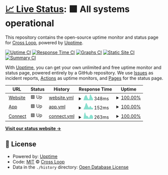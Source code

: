# [📈 Live Status](https://cross-loop.github.io/status): <!--live status--> **🟩 All systems operational**

This repository contains the open-source uptime monitor and status page for [Cross Loop](https://cross-loop.io), powered by [Upptime](https://github.com/upptime/upptime).

[![Uptime CI](https://github.com/cross-loop/status/workflows/Uptime%20CI/badge.svg)](https://github.com/cross-loop/status/actions?query=workflow%3A%22Uptime+CI%22)
[![Response Time CI](https://github.com/cross-loop/status/workflows/Response%20Time%20CI/badge.svg)](https://github.com/cross-loop/status/actions?query=workflow%3A%22Response+Time+CI%22)
[![Graphs CI](https://github.com/cross-loop/status/workflows/Graphs%20CI/badge.svg)](https://github.com/cross-loop/status/actions?query=workflow%3A%22Graphs+CI%22)
[![Static Site CI](https://github.com/cross-loop/status/workflows/Static%20Site%20CI/badge.svg)](https://github.com/cross-loop/status/actions?query=workflow%3A%22Static+Site+CI%22)
[![Summary CI](https://github.com/cross-loop/status/workflows/Summary%20CI/badge.svg)](https://github.com/cross-loop/status/actions?query=workflow%3A%22Summary+CI%22)

With [Upptime](https://upptime.js.org), you can get your own unlimited and free uptime monitor and status page, powered entirely by a GitHub repository. We use [Issues](https://github.com/cross-loop/status/issues) as incident reports, [Actions](https://github.com/cross-loop/status/actions) as uptime monitors, and [Pages](https://cross-loop.github.io/status) for the status page.

<!--start: status pages-->
<!-- This summary is generated by Upptime (https://github.com/upptime/upptime) -->
<!-- Do not edit this manually, your changes will be overwritten -->
<!-- prettier-ignore -->
| URL | Status | History | Response Time | Uptime |
| --- | ------ | ------- | ------------- | ------ |
| <img alt="" src="https://icons.duckduckgo.com/ip3/cross-loop.io.ico" height="13"> [Website](http://cross-loop.io) | 🟩 Up | [website.yml](https://github.com/cross-loop/status/commits/HEAD/history/website.yml) | <details><summary><img alt="Response time graph" src="./graphs/website/response-time-week.png" height="20"> 348ms</summary><br><a href="https://cross-loop.github.io/status/history/website"><img alt="Response time 356" src="https://img.shields.io/endpoint?url=https%3A%2F%2Fraw.githubusercontent.com%2Fcross-loop%2Fstatus%2FHEAD%2Fapi%2Fwebsite%2Fresponse-time.json"></a><br><a href="https://cross-loop.github.io/status/history/website"><img alt="24-hour response time 379" src="https://img.shields.io/endpoint?url=https%3A%2F%2Fraw.githubusercontent.com%2Fcross-loop%2Fstatus%2FHEAD%2Fapi%2Fwebsite%2Fresponse-time-day.json"></a><br><a href="https://cross-loop.github.io/status/history/website"><img alt="7-day response time 348" src="https://img.shields.io/endpoint?url=https%3A%2F%2Fraw.githubusercontent.com%2Fcross-loop%2Fstatus%2FHEAD%2Fapi%2Fwebsite%2Fresponse-time-week.json"></a><br><a href="https://cross-loop.github.io/status/history/website"><img alt="30-day response time 361" src="https://img.shields.io/endpoint?url=https%3A%2F%2Fraw.githubusercontent.com%2Fcross-loop%2Fstatus%2FHEAD%2Fapi%2Fwebsite%2Fresponse-time-month.json"></a><br><a href="https://cross-loop.github.io/status/history/website"><img alt="1-year response time 389" src="https://img.shields.io/endpoint?url=https%3A%2F%2Fraw.githubusercontent.com%2Fcross-loop%2Fstatus%2FHEAD%2Fapi%2Fwebsite%2Fresponse-time-year.json"></a></details> | <details><summary><a href="https://cross-loop.github.io/status/history/website">100.00%</a></summary><a href="https://cross-loop.github.io/status/history/website"><img alt="All-time uptime 100.00%" src="https://img.shields.io/endpoint?url=https%3A%2F%2Fraw.githubusercontent.com%2Fcross-loop%2Fstatus%2FHEAD%2Fapi%2Fwebsite%2Fuptime.json"></a><br><a href="https://cross-loop.github.io/status/history/website"><img alt="24-hour uptime 100.00%" src="https://img.shields.io/endpoint?url=https%3A%2F%2Fraw.githubusercontent.com%2Fcross-loop%2Fstatus%2FHEAD%2Fapi%2Fwebsite%2Fuptime-day.json"></a><br><a href="https://cross-loop.github.io/status/history/website"><img alt="7-day uptime 100.00%" src="https://img.shields.io/endpoint?url=https%3A%2F%2Fraw.githubusercontent.com%2Fcross-loop%2Fstatus%2FHEAD%2Fapi%2Fwebsite%2Fuptime-week.json"></a><br><a href="https://cross-loop.github.io/status/history/website"><img alt="30-day uptime 100.00%" src="https://img.shields.io/endpoint?url=https%3A%2F%2Fraw.githubusercontent.com%2Fcross-loop%2Fstatus%2FHEAD%2Fapi%2Fwebsite%2Fuptime-month.json"></a><br><a href="https://cross-loop.github.io/status/history/website"><img alt="1-year uptime 100.00%" src="https://img.shields.io/endpoint?url=https%3A%2F%2Fraw.githubusercontent.com%2Fcross-loop%2Fstatus%2FHEAD%2Fapi%2Fwebsite%2Fuptime-year.json"></a></details>
| <img alt="" src="https://icons.duckduckgo.com/ip3/app.cross-loop.io.ico" height="13"> [App](https://app.cross-loop.io) | 🟩 Up | [app.yml](https://github.com/cross-loop/status/commits/HEAD/history/app.yml) | <details><summary><img alt="Response time graph" src="./graphs/app/response-time-week.png" height="20"> 152ms</summary><br><a href="https://cross-loop.github.io/status/history/app"><img alt="Response time 187" src="https://img.shields.io/endpoint?url=https%3A%2F%2Fraw.githubusercontent.com%2Fcross-loop%2Fstatus%2FHEAD%2Fapi%2Fapp%2Fresponse-time.json"></a><br><a href="https://cross-loop.github.io/status/history/app"><img alt="24-hour response time 71" src="https://img.shields.io/endpoint?url=https%3A%2F%2Fraw.githubusercontent.com%2Fcross-loop%2Fstatus%2FHEAD%2Fapi%2Fapp%2Fresponse-time-day.json"></a><br><a href="https://cross-loop.github.io/status/history/app"><img alt="7-day response time 152" src="https://img.shields.io/endpoint?url=https%3A%2F%2Fraw.githubusercontent.com%2Fcross-loop%2Fstatus%2FHEAD%2Fapi%2Fapp%2Fresponse-time-week.json"></a><br><a href="https://cross-loop.github.io/status/history/app"><img alt="30-day response time 178" src="https://img.shields.io/endpoint?url=https%3A%2F%2Fraw.githubusercontent.com%2Fcross-loop%2Fstatus%2FHEAD%2Fapi%2Fapp%2Fresponse-time-month.json"></a><br><a href="https://cross-loop.github.io/status/history/app"><img alt="1-year response time 194" src="https://img.shields.io/endpoint?url=https%3A%2F%2Fraw.githubusercontent.com%2Fcross-loop%2Fstatus%2FHEAD%2Fapi%2Fapp%2Fresponse-time-year.json"></a></details> | <details><summary><a href="https://cross-loop.github.io/status/history/app">100.00%</a></summary><a href="https://cross-loop.github.io/status/history/app"><img alt="All-time uptime 99.99%" src="https://img.shields.io/endpoint?url=https%3A%2F%2Fraw.githubusercontent.com%2Fcross-loop%2Fstatus%2FHEAD%2Fapi%2Fapp%2Fuptime.json"></a><br><a href="https://cross-loop.github.io/status/history/app"><img alt="24-hour uptime 100.00%" src="https://img.shields.io/endpoint?url=https%3A%2F%2Fraw.githubusercontent.com%2Fcross-loop%2Fstatus%2FHEAD%2Fapi%2Fapp%2Fuptime-day.json"></a><br><a href="https://cross-loop.github.io/status/history/app"><img alt="7-day uptime 100.00%" src="https://img.shields.io/endpoint?url=https%3A%2F%2Fraw.githubusercontent.com%2Fcross-loop%2Fstatus%2FHEAD%2Fapi%2Fapp%2Fuptime-week.json"></a><br><a href="https://cross-loop.github.io/status/history/app"><img alt="30-day uptime 100.00%" src="https://img.shields.io/endpoint?url=https%3A%2F%2Fraw.githubusercontent.com%2Fcross-loop%2Fstatus%2FHEAD%2Fapi%2Fapp%2Fuptime-month.json"></a><br><a href="https://cross-loop.github.io/status/history/app"><img alt="1-year uptime 99.99%" src="https://img.shields.io/endpoint?url=https%3A%2F%2Fraw.githubusercontent.com%2Fcross-loop%2Fstatus%2FHEAD%2Fapi%2Fapp%2Fuptime-year.json"></a></details>
| <img alt="" src="https://icons.duckduckgo.com/ip3/connect.cross-loop.io.ico" height="13"> [Connect](https://connect.cross-loop.io/v1/default/action) | 🟩 Up | [connect.yml](https://github.com/cross-loop/status/commits/HEAD/history/connect.yml) | <details><summary><img alt="Response time graph" src="./graphs/connect/response-time-week.png" height="20"> 263ms</summary><br><a href="https://cross-loop.github.io/status/history/connect"><img alt="Response time 221" src="https://img.shields.io/endpoint?url=https%3A%2F%2Fraw.githubusercontent.com%2Fcross-loop%2Fstatus%2FHEAD%2Fapi%2Fconnect%2Fresponse-time.json"></a><br><a href="https://cross-loop.github.io/status/history/connect"><img alt="24-hour response time 357" src="https://img.shields.io/endpoint?url=https%3A%2F%2Fraw.githubusercontent.com%2Fcross-loop%2Fstatus%2FHEAD%2Fapi%2Fconnect%2Fresponse-time-day.json"></a><br><a href="https://cross-loop.github.io/status/history/connect"><img alt="7-day response time 263" src="https://img.shields.io/endpoint?url=https%3A%2F%2Fraw.githubusercontent.com%2Fcross-loop%2Fstatus%2FHEAD%2Fapi%2Fconnect%2Fresponse-time-week.json"></a><br><a href="https://cross-loop.github.io/status/history/connect"><img alt="30-day response time 252" src="https://img.shields.io/endpoint?url=https%3A%2F%2Fraw.githubusercontent.com%2Fcross-loop%2Fstatus%2FHEAD%2Fapi%2Fconnect%2Fresponse-time-month.json"></a><br><a href="https://cross-loop.github.io/status/history/connect"><img alt="1-year response time 230" src="https://img.shields.io/endpoint?url=https%3A%2F%2Fraw.githubusercontent.com%2Fcross-loop%2Fstatus%2FHEAD%2Fapi%2Fconnect%2Fresponse-time-year.json"></a></details> | <details><summary><a href="https://cross-loop.github.io/status/history/connect">100.00%</a></summary><a href="https://cross-loop.github.io/status/history/connect"><img alt="All-time uptime 99.94%" src="https://img.shields.io/endpoint?url=https%3A%2F%2Fraw.githubusercontent.com%2Fcross-loop%2Fstatus%2FHEAD%2Fapi%2Fconnect%2Fuptime.json"></a><br><a href="https://cross-loop.github.io/status/history/connect"><img alt="24-hour uptime 100.00%" src="https://img.shields.io/endpoint?url=https%3A%2F%2Fraw.githubusercontent.com%2Fcross-loop%2Fstatus%2FHEAD%2Fapi%2Fconnect%2Fuptime-day.json"></a><br><a href="https://cross-loop.github.io/status/history/connect"><img alt="7-day uptime 100.00%" src="https://img.shields.io/endpoint?url=https%3A%2F%2Fraw.githubusercontent.com%2Fcross-loop%2Fstatus%2FHEAD%2Fapi%2Fconnect%2Fuptime-week.json"></a><br><a href="https://cross-loop.github.io/status/history/connect"><img alt="30-day uptime 100.00%" src="https://img.shields.io/endpoint?url=https%3A%2F%2Fraw.githubusercontent.com%2Fcross-loop%2Fstatus%2FHEAD%2Fapi%2Fconnect%2Fuptime-month.json"></a><br><a href="https://cross-loop.github.io/status/history/connect"><img alt="1-year uptime 99.98%" src="https://img.shields.io/endpoint?url=https%3A%2F%2Fraw.githubusercontent.com%2Fcross-loop%2Fstatus%2FHEAD%2Fapi%2Fconnect%2Fuptime-year.json"></a></details>

<!--end: status pages-->

[**Visit our status website →**](https://cross-loop.github.io/status)

## 📄 License

- Powered by: [Upptime](https://github.com/upptime/upptime)
- Code: [MIT](./LICENSE) © [Cross Loop](https://cross-loop.io)
- Data in the `./history` directory: [Open Database License](https://opendatacommons.org/licenses/odbl/1-0/)
